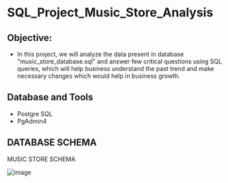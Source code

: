 # SQL_Project_Music_Store_Analysis

## Objective:
- In this project, we will analyze the data present in database "music_store_database.sql" and answer few critical questions using SQL queries,
which will help business understand the past trend and make necessary changes which would help in business growth.

## Database and Tools
- Postgre SQL 
- PgAdmin4

## DATABASE SCHEMA
MUSIC STORE SCHEMA

![image](https://github.com/shubham-shetty12/SQL-Project/assets/137090796/d0f84ec9-727b-4398-9b79-c3447717610a)


